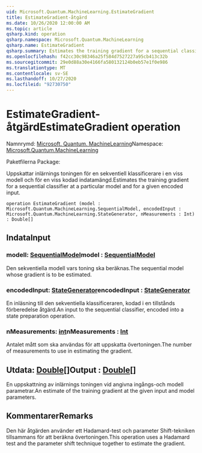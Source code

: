 ```yaml
---
uid: Microsoft.Quantum.MachineLearning.EstimateGradient
title: EstimateGradient-åtgärd
ms.date: 10/26/2020 12:00:00 AM
ms.topic: article
qsharp.kind: operation
qsharp.namespace: Microsoft.Quantum.MachineLearning
qsharp.name: EstimateGradient
qsharp.summary: Estimates the training gradient for a sequential classifier at a particular model and for a given encoded input.
ms.openlocfilehash: f42cc30c98346a25f584d7527227a95cb413c32b
ms.sourcegitcommit: 29e0d88a30e4166fa580132124b0eb57e1f0e986
ms.translationtype: MT
ms.contentlocale: sv-SE
ms.lasthandoff: 10/27/2020
ms.locfileid: "92730750"
---
```

# <a name="estimategradient-operation"></a><span data-ttu-id="2125a-102">EstimateGradient-åtgärd</span><span class="sxs-lookup"><span data-stu-id="2125a-102">EstimateGradient operation</span></span>

<span data-ttu-id="2125a-103">Namnrymd: [Microsoft. Quantum. MachineLearning](xref:Microsoft.Quantum.MachineLearning)</span><span class="sxs-lookup"><span data-stu-id="2125a-103">Namespace: [Microsoft.Quantum.MachineLearning](xref:Microsoft.Quantum.MachineLearning)</span></span>

<span data-ttu-id="2125a-104">Paketfilerna [](https://nuget.org/packages/)</span><span class="sxs-lookup"><span data-stu-id="2125a-104">Package: [](https://nuget.org/packages/)</span></span>


<span data-ttu-id="2125a-105">Uppskattar inlärnings toningen för en sekventiell klassificerare i en viss modell och för en viss kodad indatamängd.</span><span class="sxs-lookup"><span data-stu-id="2125a-105">Estimates the training gradient for a sequential classifier at a particular model and for a given encoded input.</span></span>

```qsharp
operation EstimateGradient (model : Microsoft.Quantum.MachineLearning.SequentialModel, encodedInput : Microsoft.Quantum.MachineLearning.StateGenerator, nMeasurements : Int) : Double[]
```


## <a name="input"></a><span data-ttu-id="2125a-106">Indata</span><span class="sxs-lookup"><span data-stu-id="2125a-106">Input</span></span>

### <a name="model--sequentialmodel"></a><span data-ttu-id="2125a-107">modell: [SequentialModel](xref:Microsoft.Quantum.MachineLearning.SequentialModel)</span><span class="sxs-lookup"><span data-stu-id="2125a-107">model : [SequentialModel](xref:Microsoft.Quantum.MachineLearning.SequentialModel)</span></span>

<span data-ttu-id="2125a-108">Den sekventiella modell vars toning ska beräknas.</span><span class="sxs-lookup"><span data-stu-id="2125a-108">The sequential model whose gradient is to be estimated.</span></span>


### <a name="encodedinput--stategenerator"></a><span data-ttu-id="2125a-109">encodedInput: [StateGenerator](xref:Microsoft.Quantum.MachineLearning.StateGenerator)</span><span class="sxs-lookup"><span data-stu-id="2125a-109">encodedInput : [StateGenerator](xref:Microsoft.Quantum.MachineLearning.StateGenerator)</span></span>

<span data-ttu-id="2125a-110">En inläsning till den sekventiella klassificeraren, kodad i en tillstånds förberedelse åtgärd.</span><span class="sxs-lookup"><span data-stu-id="2125a-110">An input to the sequential classifier, encoded into a state preparation operation.</span></span>


### <a name="nmeasurements--int"></a><span data-ttu-id="2125a-111">nMeasurements: [int](xref:microsoft.quantum.lang-ref.int)</span><span class="sxs-lookup"><span data-stu-id="2125a-111">nMeasurements : [Int](xref:microsoft.quantum.lang-ref.int)</span></span>

<span data-ttu-id="2125a-112">Antalet mått som ska användas för att uppskatta övertoningen.</span><span class="sxs-lookup"><span data-stu-id="2125a-112">The number of measurements to use in estimating the gradient.</span></span>



## <a name="output--double"></a><span data-ttu-id="2125a-113">Utdata: [Double](xref:microsoft.quantum.lang-ref.double)[]</span><span class="sxs-lookup"><span data-stu-id="2125a-113">Output : [Double](xref:microsoft.quantum.lang-ref.double)[]</span></span>

<span data-ttu-id="2125a-114">En uppskattning av inlärnings toningen vid angivna ingångs-och modell parametrar.</span><span class="sxs-lookup"><span data-stu-id="2125a-114">An estimate of the training gradient at the given input and model parameters.</span></span>

## <a name="remarks"></a><span data-ttu-id="2125a-115">Kommentarer</span><span class="sxs-lookup"><span data-stu-id="2125a-115">Remarks</span></span>

<span data-ttu-id="2125a-116">Den här åtgärden använder ett Hadamard-test och parameter Shift-tekniken tillsammans för att beräkna övertoningen.</span><span class="sxs-lookup"><span data-stu-id="2125a-116">This operation uses a Hadamard test and the parameter shift technique together to estimate the gradient.</span></span>